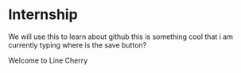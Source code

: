 # Internship
We will use this to learn about github
this is something cool that i am currently typing where is the save button?



Welcome to Line Cherry
